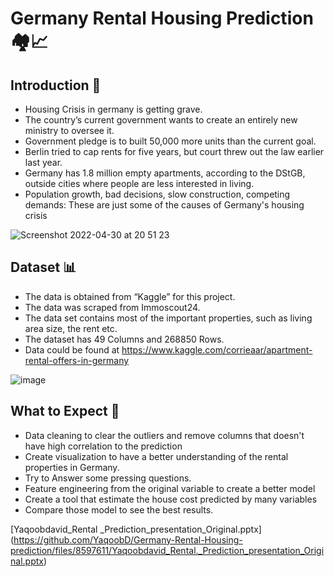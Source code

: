 # Germany Rental Housing Prediction 🏘️📈

## Introduction 🌟

* Housing Crisis in germany is getting grave.
* The country’s current government wants to create an entirely new ministry to oversee it.
* Government pledge is to built 50,000 more units than the current goal.
* Berlin tried to cap rents for five years, but court threw out the law earlier last year.
* Germany has 1.8 million empty apartments, according to the DStGB, outside cities where people are less interested in living.
* Population growth, bad decisions, slow construction, competing demands: These are just some of the causes of Germany's housing crisis

![Screenshot 2022-04-30 at 20 51 23](https://user-images.githubusercontent.com/52135942/166118827-0646ffdd-2f37-4fde-8cbf-cfce73716222.png)

## Dataset 📊
* The data is obtained from “Kaggle” for this project.
* The data was scraped from Immoscout24.
* The data set contains most of the important properties, such as living area size, the rent etc.
* The dataset has 49 Columns and 268850 Rows.
* Data could be found at https://www.kaggle.com/corrieaar/apartment-rental-offers-in-germany

![image](https://user-images.githubusercontent.com/52135942/166118892-eada0f77-7763-4bb2-b2e2-470692dac175.png)


## What to Expect 🎯

* Data cleaning to clear the outliers and remove columns that doesn't have high correlation to the prediction
* Create visualization to have a better understanding of the rental properties in Germany.
* Try to Answer some pressing questions. 
* Feature engineering from the original variable to create a better model
* Create a tool that estimate the house cost predicted by many variables
* Compare those model to see the best results.

[Yaqoobdavid_Rental _Prediction_presentation_Original.pptx]
(https://github.com/YaqoobD/Germany-Rental-Housing-prediction/files/8597611/Yaqoobdavid_Rental._Prediction_presentation_Original.pptx)
